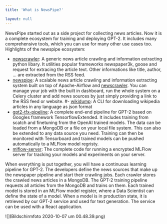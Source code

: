 ```yaml
---
title: 'What is NewsPipe?'

layout: null
---
```


NewsPipe started out as a side project for collecting news articles. Now it is a complete ecosystem for training and deploying GPT-2. It includes many comprehensive tools, which you can use for many other use cases too. Highlights of the newspipe ecosystem:
- [newscrawler](https://github.com/NewsPipe/newscrawler): A  generic news article crawling and information extracting python libary. It utilities popular frameworks newspaper3k, goose and request for extracing the article text. Other informations like title, author, ... are extracted from the RSS feed.
- [newspipe](https://github.com/NewsPipe/newspipe): A scalable news article crawling and information extracting system built on top of Apache-Airflow and [newscrawler](https://github.com/NewsPipe/newscrawler). You can manage your job with the built in dashboard, run the whole system on a Celery cluster and add news sources by just simply providing a link to the RSS feed or website.
#- [wikidump](https://github.com/NewsPipe/wikidump): A CLI for downloading wikipedia articles in any language as json format
- [gpt2-tfx-pipeline](https://github.com/NewsPipe/gpt2-tfx-pipeline): A complete end-end pipeline for GPT-2 based on Googles framework TensorflowExtended. It includes training from scatch and finetuning from the OpenAI trained models. The data can be loaded from a MongoDB or a file on your local file system. This can also be extended to any data source you need. Training can then be monitored with Tensorboard and trained models can be pushed automatically to a MLFlow model regristy.
- [mlflow-server](https://github.com/NewsPipe/mlflow-server): The complete code for running a encrypted MLFlow server for tracking your models and experiments on your server.

When everything is put together, you will have a continuous learning pipeline for GPT-2. The developers define the news sources that make up the newspaper pipeline and start their crawling jobs. Each crawler stores the crawled news articles in a MongoDB. The GPT-2 training pipeline requests all articles from the MongoDB and trains on them. Each trained model is stored in an MLFlow model register, where a Data Scientist can define the state of a model. When a model is in production state, it is retrieved by our GPT-2 service and used for text generation. The service can be used with a React application. 

![](Bildschirmfoto 2020-10-07 um 00.48.39.png)

